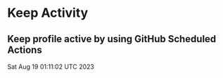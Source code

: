 # Keep Activity 
Keep profile active by using GitHub Scheduled Actions
--- 
Sat Aug 19 01:11:02 UTC 2023